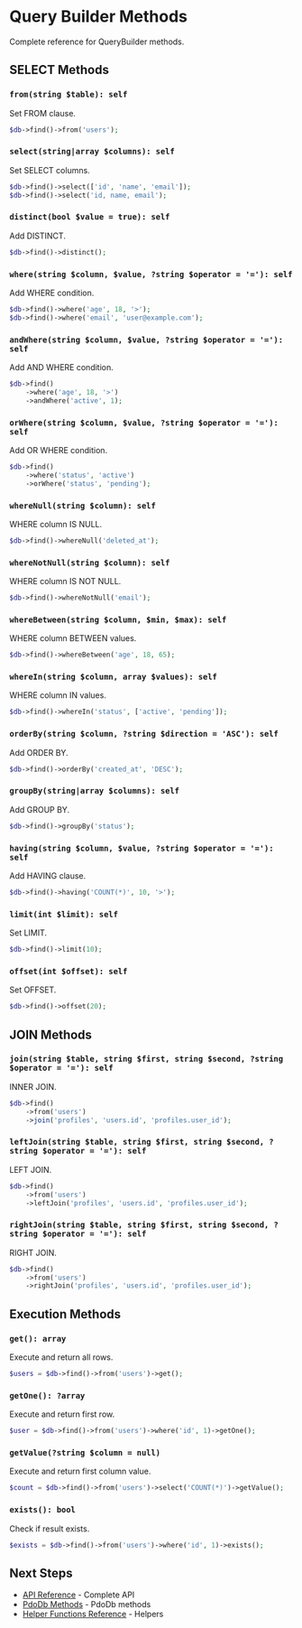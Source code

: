 # Query Builder Methods

Complete reference for QueryBuilder methods.

## SELECT Methods

### `from(string $table): self`

Set FROM clause.

```php
$db->find()->from('users');
```

### `select(string|array $columns): self`

Set SELECT columns.

```php
$db->find()->select(['id', 'name', 'email']);
$db->find()->select('id, name, email');
```

### `distinct(bool $value = true): self`

Add DISTINCT.

```php
$db->find()->distinct();
```

### `where(string $column, $value, ?string $operator = '='): self`

Add WHERE condition.

```php
$db->find()->where('age', 18, '>');
$db->find()->where('email', 'user@example.com');
```

### `andWhere(string $column, $value, ?string $operator = '='): self`

Add AND WHERE condition.

```php
$db->find()
    ->where('age', 18, '>')
    ->andWhere('active', 1);
```

### `orWhere(string $column, $value, ?string $operator = '='): self`

Add OR WHERE condition.

```php
$db->find()
    ->where('status', 'active')
    ->orWhere('status', 'pending');
```

### `whereNull(string $column): self`

WHERE column IS NULL.

```php
$db->find()->whereNull('deleted_at');
```

### `whereNotNull(string $column): self`

WHERE column IS NOT NULL.

```php
$db->find()->whereNotNull('email');
```

### `whereBetween(string $column, $min, $max): self`

WHERE column BETWEEN values.

```php
$db->find()->whereBetween('age', 18, 65);
```

### `whereIn(string $column, array $values): self`

WHERE column IN values.

```php
$db->find()->whereIn('status', ['active', 'pending']);
```

### `orderBy(string $column, ?string $direction = 'ASC'): self`

Add ORDER BY.

```php
$db->find()->orderBy('created_at', 'DESC');
```

### `groupBy(string|array $columns): self`

Add GROUP BY.

```php
$db->find()->groupBy('status');
```

### `having(string $column, $value, ?string $operator = '='): self`

Add HAVING clause.

```php
$db->find()->having('COUNT(*)', 10, '>');
```

### `limit(int $limit): self`

Set LIMIT.

```php
$db->find()->limit(10);
```

### `offset(int $offset): self`

Set OFFSET.

```php
$db->find()->offset(20);
```

## JOIN Methods

### `join(string $table, string $first, string $second, ?string $operator = '='): self`

INNER JOIN.

```php
$db->find()
    ->from('users')
    ->join('profiles', 'users.id', 'profiles.user_id');
```

### `leftJoin(string $table, string $first, string $second, ?string $operator = '='): self`

LEFT JOIN.

```php
$db->find()
    ->from('users')
    ->leftJoin('profiles', 'users.id', 'profiles.user_id');
```

### `rightJoin(string $table, string $first, string $second, ?string $operator = '='): self`

RIGHT JOIN.

```php
$db->find()
    ->from('users')
    ->rightJoin('profiles', 'users.id', 'profiles.user_id');
```

## Execution Methods

### `get(): array`

Execute and return all rows.

```php
$users = $db->find()->from('users')->get();
```

### `getOne(): ?array`

Execute and return first row.

```php
$user = $db->find()->from('users')->where('id', 1)->getOne();
```

### `getValue(?string $column = null)`

Execute and return first column value.

```php
$count = $db->find()->from('users')->select('COUNT(*)')->getValue();
```

### `exists(): bool`

Check if result exists.

```php
$exists = $db->find()->from('users')->where('id', 1)->exists();
```

## Next Steps

- [API Reference](api-reference.md) - Complete API
- [PdoDb Methods](pdo-db-methods.md) - PdoDb methods
- [Helper Functions Reference](helper-functions-reference.md) - Helpers

